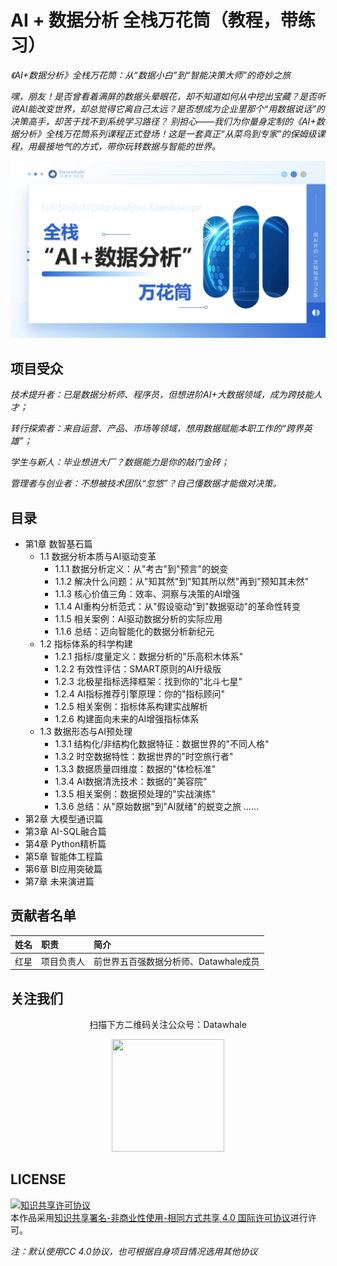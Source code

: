 # AI + 数据分析 全栈万花筒（教程，带练习）

*《AI+数据分析》全栈万花筒：从“数据小白”到“智能决策大师”的奇妙之旅*

*嘿，朋友！是否曾看着满屏的数据头晕眼花，却不知道如何从中挖出宝藏？是否听说AI能改变世界，却总觉得它离自己太远？是否想成为企业里那个“用数据说话”的决策高手，却苦于找不到系统学习路径？
别担心——我们为你量身定制的《AI+数据分析》全栈万花筒系列课程正式登场！这是一套真正“从菜鸟到专家”的保姆级课程，用最接地气的方式，带你玩转数据与智能的世界。*


![image](https://github.com/SilverRiolu/fs-ai-dak/blob/main/readme_add_pic/AI+DA.png)


## 项目受众

*技术提升者​：已是数据分析师、程序员，但想进阶AI+大数据领域，成为跨技能人才；*  

*转行探索者​：来自运营、产品、市场等领域，想用数据赋能本职工作的“跨界英雄”；*

*学生与新人​：毕业想进大厂？数据能力是你的敲门金砖；*

*管理者与创业者​：不想被技术团队“忽悠”？自己懂数据才能做对决策。*

## 目录

- 第1章 数智基石篇​
  - 1.1 数据分析本质与AI驱动变革​
    - 1.1.1 数据分析定义：从"考古"到"预言"的蜕变
    - 1.1.2 解决什么问题：从"知其然"到"知其所以然"再到"预知其未然"
    - 1.1.3 核心价值三角：效率、洞察与决策的AI增强
    - 1.1.4 AI重构分析范式：从"假设驱动"到"数据驱动"的革命性转变
    - 1.1.5 相关案例：AI驱动数据分析的实际应用
    - 1.1.6 总结：迈向智能化的数据分析新纪元
  - 1.2 指标体系的科学构建
    - 1.2.1 指标/度量定义：数据分析的"乐高积木体系"
    - 1.2.2 有效性评估：SMART原则的AI升级版
    - 1.2.3 北极星指标选择框架：找到你的"北斗七星"
    - 1.2.4 AI指标推荐引擎原理：你的"指标顾问"
    - 1.2.5 相关案例：指标体系构建实战解析
    - 1.2.6 构建面向未来的AI增强指标体系
  - 1.3 数据形态与AI预处理
    - 1.3.1 结构化/非结构化数据特征：数据世界的"不同人格"
    - 1.3.2 时空数据特性：数据世界的"时空旅行者"
    - 1.3.3 数据质量四维度：数据的"体检标准"
    - 1.3.4 AI数据清洗技术：数据的"美容院"
    - 1.3.5 相关案例：数据预处理的"实战演练"
    - 1.3.6 总结：从"原始数据"到"AI就绪"的蜕变之旅
……
- 第2章 ​大模型通识篇​
- 第3章 ​AI-SQL融合篇​
- 第4章 ​Python精析篇​
- 第5章 ​智能体工程篇​
- 第6章 ​BI应用突破篇​
- 第7章 ​未来演进篇

## 贡献者名单

| 姓名 | 职责 | 简介 |
| :----| :---- | :---- |
| 红星 | 项目负责人 | 前世界五百强数据分析师、Datawhale成员 |





## 关注我们

<div align=center>
<p>扫描下方二维码关注公众号：Datawhale</p>
<img src="https://raw.githubusercontent.com/datawhalechina/pumpkin-book/master/res/qrcode.jpeg" width = "180" height = "180">
</div>

## LICENSE

<a rel="license" href="http://creativecommons.org/licenses/by-nc-sa/4.0/"><img alt="知识共享许可协议" style="border-width:0" src="https://img.shields.io/badge/license-CC%20BY--NC--SA%204.0-lightgrey" /></a><br />本作品采用<a rel="license" href="http://creativecommons.org/licenses/by-nc-sa/4.0/">知识共享署名-非商业性使用-相同方式共享 4.0 国际许可协议</a>进行许可。

*注：默认使用CC 4.0协议，也可根据自身项目情况选用其他协议*
